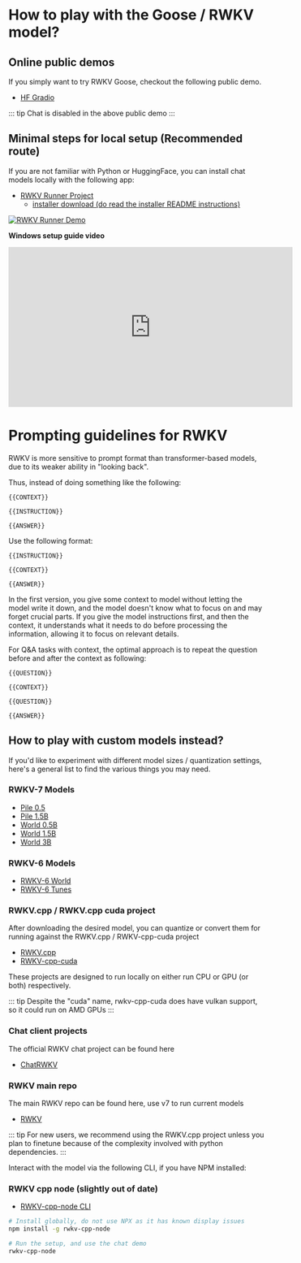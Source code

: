 # How to play with the Goose / RWKV model?

## Online public demos

If you simply want to try RWKV Goose, checkout the following public demo.

- [HF Gradio](https://huggingface.co/spaces/BlinkDL/RWKV-Gradio-2)

::: tip
Chat is disabled in the above public demo
:::

## Minimal steps for local setup (Recommended route)

If you are not familiar with Python or HuggingFace, you can install chat models locally with the following app:

- [RWKV Runner Project](https://github.com/josStorer/RWKV-Runner)
    - [installer download (do read the installer README instructions)](https://github.com/josStorer/RWKV-Runner/releases/)

[![RWKV Runner Demo](/img/rwkv-runner-demo.png)](https://github.com/josStorer/RWKV-Runner)

**Windows setup guide video**
<iframe width="560" height="315" src="https://www.youtube-nocookie.com/embed/LrrYJ1LeVqw?si=fd7HW7Wcog4AL3mQ" title="YouTube video player" frameborder="0" allow="accelerometer; autoplay; clipboard-write; encrypted-media; gyroscope; picture-in-picture; web-share" allowfullscreen></iframe>

# Prompting guidelines for RWKV

RWKV is more sensitive to prompt format than transformer-based models, due to its weaker ability in "looking back".

Thus, instead of doing something like the following:

```
{{CONTEXT}}

{{INSTRUCTION}}

{{ANSWER}}
```

Use the following format:

```
{{INSTRUCTION}}

{{CONTEXT}}

{{ANSWER}}
```

In the first version, you give some context to model without letting the model write it down, and the model doesn't know what to focus on and may forget crucial parts. If you give the model instructions first, and then the context, it understands what it needs to do before processing the information, allowing it to focus on relevant details.

For Q&A tasks with context, the optimal approach is to repeat the question before and after the context as following:

```
{{QUESTION}}

{{CONTEXT}}

{{QUESTION}}

{{ANSWER}}
```

## How to play with custom models instead?

If you'd like to experiment with different model sizes / quantization settings, here's a general list to find the various things you may need.

### RWKV-7 Models
- [Pile 0.5](https://huggingface.co/fla-hub/rwkv7-421M-pile)
- [Pile 1.5B](https://huggingface.co/fla-hub/rwkv7-1.47B-pile)
- [World 0.5B](https://huggingface.co/fla-hub/rwkv7-0.4B-world)
- [World 1.5B](https://huggingface.co/fla-hub/rwkv7-1.5B-world)
- [World 3B](https://huggingface.co/fla-hub/rwkv7-2.9B-world)

### RWKV-6 Models
- [RWKV-6 World](https://huggingface.co/BlinkDL/rwkv-6-world)
- [RWKV-6 Tunes](https://huggingface.co/BlinkDL/rwkv-6-misc)

### RWKV.cpp / RWKV.cpp cuda project

After downloading the desired model, you can quantize or convert them for running against the RWKV.cpp / RWKV-cpp-cuda project

- [RWKV.cpp](https://github.com/saharNooby/rwkv.cpp)
- [RWKV-cpp-cuda](https://github.com/harrisonvanderbyl/rwkv-cpp-cuda)

These projects are designed to run locally on either run CPU or GPU (or both) respectively.

::: tip
Despite the "cuda" name, rwkv-cpp-cuda does have vulkan support, so it could run on AMD GPUs
:::

### Chat client projects

The official RWKV chat project can be found here
- [ChatRWKV](https://github.com/BlinkDL/ChatRWKV)

### RWKV main repo

The main RWKV repo can be found here, use v7 to run current models
- [RWKV](https://github.com/BlinkDL/RWKV-LM/tree/main/RWKV-v7)

::: tip
For new users, we recommend using the RWKV.cpp project unless you plan to finetune because of the complexity involved with python dependencies.
:::

Interact with the model via the following CLI, if you have NPM installed:

### RWKV cpp node (slightly out of date)

- [RWKV-cpp-node CLI](https://www.npmjs.com/package/rwkv-cpp-node)

```bash
# Install globally, do not use NPX as it has known display issues
npm install -g rwkv-cpp-node

# Run the setup, and use the chat demo
rwkv-cpp-node
```
